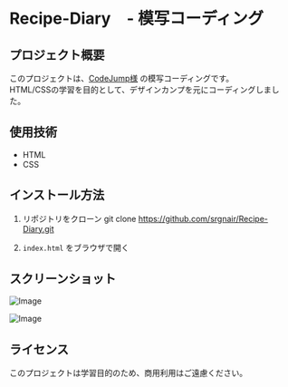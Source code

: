# Recipe-Diary　- 模写コーディング

## プロジェクト概要
このプロジェクトは、[CodeJump様](https://www.codejump.com/) の模写コーディングです。  
HTML/CSSの学習を目的として、デザインカンプを元にコーディングしました。

## 使用技術
- HTML
- CSS

## インストール方法

1. リポジトリをクローン
git clone https://github.com/srgnair/Recipe-Diary.git

2. `index.html` をブラウザで開く

## スクリーンショット

![Image](https://github.com/user-attachments/assets/a7756f12-9018-48d8-82c8-72acaf09deed)

![Image](https://github.com/user-attachments/assets/a8a24a6f-ee15-4f00-9397-c7e7a845edfd)

## ライセンス
このプロジェクトは学習目的のため、商用利用はご遠慮ください。
